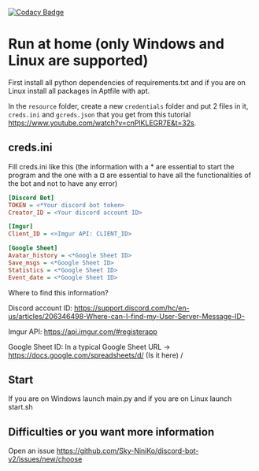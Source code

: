 [![Codacy Badge](https://app.codacy.com/project/badge/Grade/7b33e2d1ccea4737a380004eea247b04)](https://www.codacy.com/gh/Sky-NiniKo/discord-bot-v2/dashboard?utm_source=github.com&amp;utm_medium=referral&amp;utm_content=Sky-NiniKo/discord-bot-v2&amp;utm_campaign=Badge_Grade)
# Run at home (only Windows and Linux are supported)
First install all python dependencies of requirements.txt and if you are on Linux install all packages in Aptfile with apt.

In the `resource` folder, create a new `credentials` folder and put 2 files in it, `creds.ini` and `gcreds.json` that you get from this tutorial https://www.youtube.com/watch?v=cnPlKLEGR7E&t=32s.
## creds.ini
Fill creds.ini like this (the information with a * are essential to start the program and the one with a ¤ are essential to have all the functionalities of the bot and not to have any error)
```ini
[Discord Bot]
TOKEN = <*Your discord bot token>
Creator_ID = <Your discord account ID>

[Imgur]
Client_ID = <¤Imgur API: CLIENT_ID>

[Google Sheet]
Avatar_history = <*Google Sheet ID>
Save_msgs = <*Google Sheet ID>
Statistics = <*Google Sheet ID>
Event_date = <*Google Sheet ID>
```
Where to find this information?

Discord account ID: https://support.discord.com/hc/en-us/articles/206346498-Where-can-I-find-my-User-Server-Message-ID-

Imgur API: https://api.imgur.com/#registerapp

Google Sheet ID: In a typical Google Sheet URL → https://docs.google.com/spreadsheets/d/ (Is it here) /
## Start
If you are on Windows launch main.py and if you are on Linux launch start.sh

## Difficulties or you want more information
Open an issue https://github.com/Sky-NiniKo/discord-bot-v2/issues/new/choose
